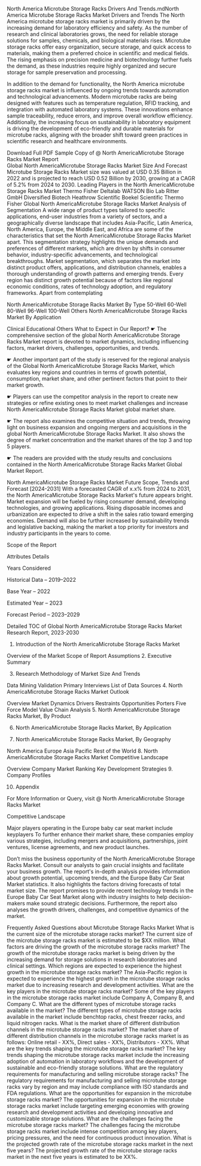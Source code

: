 North America Microtube Storage Racks Drivers And Trends.mdNorth America Microtube Storage Racks Market Drivers and Trends
The North America microtube storage racks market is primarily driven by the increasing demand for laboratory efficiency and safety. As the number of research and clinical laboratories grows, the need for reliable storage solutions for samples, chemicals, and biological materials rises. Microtube storage racks offer easy organization, secure storage, and quick access to materials, making them a preferred choice in scientific and medical fields. The rising emphasis on precision medicine and biotechnology further fuels the demand, as these industries require highly organized and secure storage for sample preservation and processing.

In addition to the demand for functionality, the North America microtube storage racks market is influenced by ongoing trends towards automation and technological advancements. Modern microtube racks are being designed with features such as temperature regulation, RFID tracking, and integration with automated laboratory systems. These innovations enhance sample traceability, reduce errors, and improve overall workflow efficiency. Additionally, the increasing focus on sustainability in laboratory equipment is driving the development of eco-friendly and durable materials for microtube racks, aligning with the broader shift toward green practices in scientific research and healthcare environments.

Download Full PDF Sample Copy of @ North AmericaMicrotube Storage Racks Market Report  
Global North AmericaMicrotube Storage Racks Market Size And Forecast
Microtube Storage Racks Market size was valued at USD 0.35 Billion in 2022 and is projected to reach USD 0.52 Billion by 2030, growing at a CAGR of 5.2% from 2024 to 2030.
Leading Players in the North AmericaMicrotube Storage Racks Market
Thermo Fisher
Deltalab
WATSON Bio Lab
Ritter GmbH
Diversified Biotech
Heathrow Scientific
Boekel Scientific
Thermo Fisher
Global North AmericaMicrotube Storage Racks Market Analysis of Segmentation
A wide range of product types tailored to specific applications, end-user industries from a variety of sectors, and a geographically diverse landscape that includes Asia-Pacific, Latin America, North America, Europe, the Middle East, and Africa are some of the characteristics that set the North AmericaMicrotube Storage Racks Market apart. This segmentation strategy highlights the unique demands and preferences of different markets, which are driven by shifts in consumer behavior, industry-specific advancements, and technological breakthroughs. Market segmentation, which separates the market into distinct product offers, applications, and distribution channels, enables a thorough understanding of growth patterns and emerging trends. Every region has distinct growth potential because of factors like regional economic conditions, rates of technology adoption, and regulatory frameworks. Apart from contemplating

North AmericaMicrotube Storage Racks Market By Type
50-Well
60-Well
80-Well
96-Well
100-Well
Others
North AmericaMicrotube Storage Racks Market By Application

Clinical
Educational
Others
What to Expect in Our Report?
☛ The comprehensive section of the global North AmericaMicrotube Storage Racks Market report is devoted to market dynamics, including influencing factors, market drivers, challenges, opportunities, and trends.

☛ Another important part of the study is reserved for the regional analysis of the Global North AmericaMicrotube Storage Racks Market, which evaluates key regions and countries in terms of growth potential, consumption, market share, and other pertinent factors that point to their market growth.

☛ Players can use the competitor analysis in the report to create new strategies or refine existing ones to meet market challenges and increase North AmericaMicrotube Storage Racks Market global market share.

☛ The report also examines the competitive situation and trends, throwing light on business expansion and ongoing mergers and acquisitions in the global North AmericaMicrotube Storage Racks Market. It also shows the degree of market concentration and the market shares of the top 3 and top 5 players.

☛ The readers are provided with the study results and conclusions contained in the North AmericaMicrotube Storage Racks Market Global Market Report.

North AmericaMicrotube Storage Racks Market Future Scope, Trends and Forecast [2024-2031]
With a forecasted CAGR of x.x% from 2024 to 2031, the North AmericaMicrotube Storage Racks Market's future appears bright. Market expansion will be fueled by rising consumer demand, developing technologies, and growing applications. Rising disposable incomes and urbanization are expected to drive a shift in the sales ratio toward emerging economies. Demand will also be further increased by sustainability trends and legislative backing, making the market a top priority for investors and industry participants in the years to come.

Scope of the Report

Attributes Details

Years Considered

Historical Data – 2019–2022

Base Year – 2022

Estimated Year – 2023

Forecast Period – 2023–2029

Detailed TOC of Global North AmericaMicrotube Storage Racks Market Research Report, 2023-2030
1. Introduction of the North AmericaMicrotube Storage Racks Market

Overview of the Market
Scope of Report
Assumptions
2. Executive Summary

3. Research Methodology of Market Size And Trends

Data Mining
Validation
Primary Interviews
List of Data Sources
4. North AmericaMicrotube Storage Racks Market Outlook

Overview
Market Dynamics
Drivers
Restraints
Opportunities
Porters Five Force Model
Value Chain Analysis
5. North AmericaMicrotube Storage Racks Market, By Product

6. North AmericaMicrotube Storage Racks Market, By Application

7. North AmericaMicrotube Storage Racks Market, By Geography

North America
Europe
Asia Pacific
Rest of the World
8. North AmericaMicrotube Storage Racks Market Competitive Landscape

Overview
Company Market Ranking
Key Development Strategies
9. Company Profiles

10. Appendix

For More Information or Query, visit @ North AmericaMicrotube Storage Racks Market

Competitive Landscape

Major players operating in the Europe baby car seat market include keyplayers To further enhance their market share, these companies employ various strategies, including mergers and acquisitions, partnerships, joint ventures, license agreements, and new product launches.

Don’t miss the business opportunity of the North AmericaMicrotube Storage Racks Market. Consult our analysts to gain crucial insights and facilitate your business growth.
The report's in-depth analysis provides information about growth potential, upcoming trends, and the Europe Baby Car Seat Market statistics. It also highlights the factors driving forecasts of total market size. The report promises to provide recent technology trends in the Europe Baby Car Seat Market along with industry insights to help decision-makers make sound strategic decisions. Furthermore, the report also analyses the growth drivers, challenges, and competitive dynamics of the market.

Frequently Asked Questions about Microtube Storage Racks Market
What is the current size of the microtube storage racks market?
The current size of the microtube storage racks market is estimated to be $XX million.
What factors are driving the growth of the microtube storage racks market?
The growth of the microtube storage racks market is being driven by the increasing demand for storage solutions in research laboratories and clinical settings.
Which regions are expected to experience the highest growth in the microtube storage racks market?
The Asia-Pacific region is expected to experience the highest growth in the microtube storage racks market due to increasing research and development activities.
What are the key players in the microtube storage racks market?
Some of the key players in the microtube storage racks market include Company A, Company B, and Company C.
What are the different types of microtube storage racks available in the market?
The different types of microtube storage racks available in the market include benchtop racks, chest freezer racks, and liquid nitrogen racks.
What is the market share of different distribution channels in the microtube storage racks market?
The market share of different distribution channels in the microtube storage racks market is as follows: Online retail - XX%, Direct sales - XX%, Distributors - XX%.
What are the key trends shaping the microtube storage racks market?
The key trends shaping the microtube storage racks market include the increasing adoption of automation in laboratory workflows and the development of sustainable and eco-friendly storage solutions.
What are the regulatory requirements for manufacturing and selling microtube storage racks?
The regulatory requirements for manufacturing and selling microtube storage racks vary by region and may include compliance with ISO standards and FDA regulations.
What are the opportunities for expansion in the microtube storage racks market?
The opportunities for expansion in the microtube storage racks market include targeting emerging economies with growing research and development activities and developing innovative and customizable storage solutions.
What are the challenges facing the microtube storage racks market?
The challenges facing the microtube storage racks market include intense competition among key players, pricing pressures, and the need for continuous product innovation.
What is the projected growth rate of the microtube storage racks market in the next five years?
The projected growth rate of the microtube storage racks market in the next five years is estimated to be XX%.
